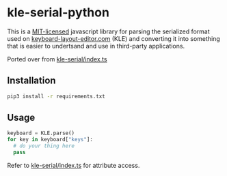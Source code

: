 # kle-serial-python

This is a [MIT-licensed](LICENSE) javascript library for parsing the serialized format used on [keyboard-layout-editor.com](keyboard-layout-editor.com) (KLE) and converting it into something that is easier to undertsand and use in third-party applications.

Ported over from [kle-serial/index.ts](https://github.com/ijprest/kle-serial/blob/master/index.ts)

## Installation
```sh
pip3 install -r requirements.txt
```

## Usage

```python
keyboard = KLE.parse()
for key in keyboard["keys"]:
  # do your thing here
  pass
```

Refer to [kle-serial/index.ts](https://github.com/ijprest/kle-serial/blob/master/index.ts) for attribute access.